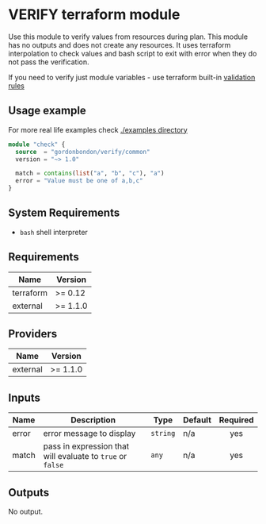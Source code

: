 # VERIFY terraform module

Use this module to verify values from resources during plan. This module has no outputs
and does not create any resources. It uses terraform interpolation to check values
and bash script to exit with error when they do not pass the verification.

If you need to verify just module variables - use terraform built-in [validation rules](https://www.terraform.io/docs/configuration/variables.html#custom-validation-rules)

## Usage example

For more real life examples check [./examples directory](./examples)

```terraform
module "check" {
  source  = "gordonbondon/verify/common"
  version = "~> 1.0"

  match = contains(list("a", "b", "c"), "a")
  error = "Value must be one of a,b,c"
}
```

## System Requirements

* `bash` shell interpreter

<!-- BEGINNING OF PRE-COMMIT-TERRAFORM DOCS HOOK -->
## Requirements

| Name | Version |
|------|---------|
| terraform | >= 0.12 |
| external | >= 1.1.0 |

## Providers

| Name | Version |
|------|---------|
| external | >= 1.1.0 |

## Inputs

| Name | Description | Type | Default | Required |
|------|-------------|------|---------|:--------:|
| error | error message to display | `string` | n/a | yes |
| match | pass in expression that will evaluate to `true` or `false` | `any` | n/a | yes |

## Outputs

No output.

<!-- END OF PRE-COMMIT-TERRAFORM DOCS HOOK -->
